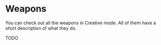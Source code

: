 # Weapons

You can check out all the weapons in Creative mode. All of them have a short description of what they do.

TODO